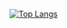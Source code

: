 [![Top Langs](https://github-readme-stats.vercel.app/api/top-langs/?username=GudzON28)](https://github.com/anuraghazra/github-readme-stats)

<!--
**GudzON28/GudzON28** is a ✨ _special_ ✨ repository because its `README.md` (this file) appears on your GitHub profile.

Here are some ideas to get you started:

- 🔭 I’m currently working on ...
- 🌱 I’m currently learning ...
- 👯 I’m looking to collaborate on ...
- 🤔 I’m looking for help with ...
- 💬 Ask me about ...
- 📫 How to reach me: ...
- 😄 Pronouns: ...
- ⚡ Fun fact: ...
### Hi there 👋
-->
